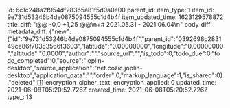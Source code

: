 id: 6c1c248a2f954df283b5a81f5d0a0e00
parent_id: 
item_type: 1
item_id: 9e731d53246b4de0875094555c1d4b4f
item_updated_time: 1623129578872
title_diff: "@@ -0,0 +1,25 @@\\n+# 2021.05.31 - 2021.06.04\\n"
body_diff: 
metadata_diff: {"new":{"id":"9e731d53246b4de0875094555c1d4b4f","parent_id":"0392698c283149ce86f70353566f3603","latitude":"0.00000000","longitude":"0.00000000","altitude":"0.0000","author":"","source_url":"","is_todo":0,"todo_due":0,"todo_completed":0,"source":"joplin-desktop","source_application":"net.cozic.joplin-desktop","application_data":"","order":0,"markup_language":1,"is_shared":0},"deleted":[]}
encryption_cipher_text: 
encryption_applied: 0
updated_time: 2021-06-08T05:20:52.726Z
created_time: 2021-06-08T05:20:52.726Z
type_: 13